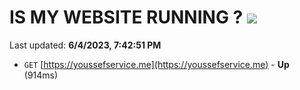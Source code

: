 # IS MY WEBSITE RUNNING ? [![](https://img.shields.io/static/v1?label=Sponsor&message=%E2%9D%A4&logo=GitHub&color=%23fe8e86)](https://github.com/sponsors/<username>)

Last updated: **6/4/2023, 7:42:51 PM**

- `GET` [https://youssefservice.me](https://youssefservice.me) - **Up** (914ms)
